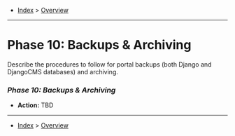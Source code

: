 - [Index](../index.md) > [Overview](overview.md)

---

# Phase 10: Backups & Archiving

Describe the procedures to follow for portal backups (both Django and DjangoCMS databases) and archiving.

### _Phase 10: Backups & Archiving_

- **Action:** TBD

---

- [Index](../index.md) > [Overview](overview.md)
